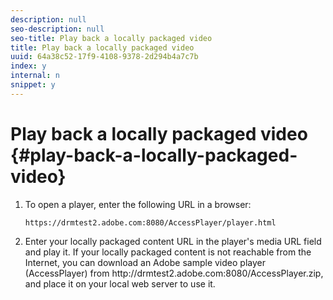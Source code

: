```yaml
---
description: null
seo-description: null
seo-title: Play back a locally packaged video
title: Play back a locally packaged video
uuid: 64a38c52-17f9-4108-9378-2d294b4a7c7b
index: y
internal: n
snippet: y
---
```


# Play back a locally packaged video {#play-back-a-locally-packaged-video}

1. To open a player, enter the following URL in a browser:

   ```
   https://drmtest2.adobe.com:8080/AccessPlayer/player.html
   ```

1. Enter your locally packaged content URL in the player's media URL field and play it.
If your locally packaged content is not reachable from the Internet, you can download an Adobe sample video player (AccessPlayer) from ht<span></span>tp://drmtest2.adobe.com:8080/AccessPlayer.zip, and place it on your local web server to use it.